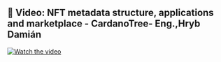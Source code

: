 
## 🎥 Video: NFT metadata structure, applications and marketplace - CardanoTree- Eng.,Hryb Damián 

[![Watch the video](https://img.youtube.com/vi/DvHsvBBHaEM/0.jpg)](https://youtu.be/DvHsvBBHaEM)

